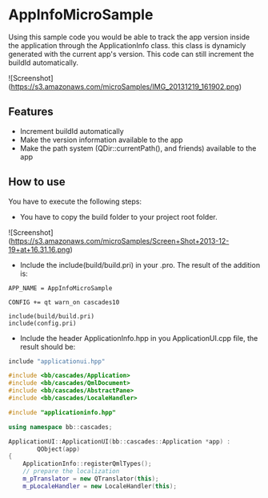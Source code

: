 AppInfoMicroSample
==================
Using this sample code you would be able to track the app version inside the application through the ApplicationInfo class. this class is dynamicly generated with the current app's version. This code can still increment the buildId automatically. 

![Screenshot] (https://s3.amazonaws.com/microSamples/IMG_20131219_161902.png)

Features
--------
* Increment buildId automatically
* Make the version information available to the app
* Make the path system (QDir::currentPath(), and friends) available to the app 

How to use
----------
You have to execute the following steps:

- You have to copy the build folder to your project root folder.

![Screenshot] (https://s3.amazonaws.com/microSamples/Screen+Shot+2013-12-19+at+16.31.16.png)

- Include the include(build/build.pri) in your .pro. The result of the addition is:

```
APP_NAME = AppInfoMicroSample

CONFIG += qt warn_on cascades10

include(build/build.pri)
include(config.pri)
```

- Include the header ApplicationInfo.hpp in you ApplicationUI.cpp file, the result should be:

```c++
include "applicationui.hpp"

#include <bb/cascades/Application>
#include <bb/cascades/QmlDocument>
#include <bb/cascades/AbstractPane>
#include <bb/cascades/LocaleHandler>

#include "applicationinfo.hpp"

using namespace bb::cascades;

ApplicationUI::ApplicationUI(bb::cascades::Application *app) :
        QObject(app)
{
	ApplicationInfo::registerQmlTypes();
    // prepare the localization
    m_pTranslator = new QTranslator(this);
    m_pLocaleHandler = new LocaleHandler(this);
```

